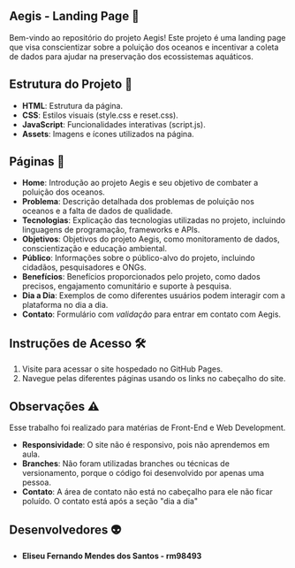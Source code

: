 
## Aegis - Landing Page 🌊
Bem-vindo ao repositório do projeto Aegis! Este projeto é uma landing page que visa conscientizar sobre a poluição dos oceanos e incentivar a coleta de dados para ajudar na preservação dos ecossistemas aquáticos.

## Estrutura do Projeto 📁
- **HTML**: Estrutura da página.
- **CSS**: Estilos visuais (style.css e reset.css).
- **JavaScript**: Funcionalidades interativas (script.js).
- **Assets**: Imagens e ícones utilizados na página.

## Páginas 📑

- **Home**: Introdução ao projeto Aegis e seu objetivo de combater a poluição dos oceanos.
- **Problema**: Descrição detalhada dos problemas de poluição nos oceanos e a falta de dados de qualidade.
- **Tecnologias**: Explicação das tecnologias utilizadas no projeto, incluindo linguagens de programação, frameworks e APIs.
- **Objetivos**: Objetivos do projeto Aegis, como monitoramento de dados, conscientização e educação ambiental.
- **Público**: Informações sobre o público-alvo do projeto, incluindo cidadãos, pesquisadores e ONGs.
- **Benefícios**: Benefícios proporcionados pelo projeto, como dados precisos, engajamento comunitário e suporte à pesquisa.
- **Dia a Dia**: Exemplos de como diferentes usuários podem interagir com a plataforma no dia a dia.
- **Contato**: Formulário com *validação* para entrar em contato com Aegis.

## Instruções de Acesso 🛠️
1. Visite para acessar o site hospedado no GitHub Pages.
2. Navegue pelas diferentes páginas usando os links no cabeçalho do site.
   
## Observações :warning:

Esse trabalho foi realizado para matérias de Front-End e Web Development.

- **Responsividade**: O site não é responsivo, pois não aprendemos em aula.
- **Branches**: Não foram utilizadas branches ou técnicas de versionamento, porque o código foi desenvolvido por apenas uma pessoa.
- **Contato**: A área de contato não está no cabeçalho para ele não ficar poluído. O contato está após a seção "dia a dia"

## Desenvolvedores :alien:
- **Eliseu Fernando Mendes dos Santos - rm98493**
